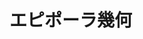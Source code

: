 <!--
 FileName:      epipolar
 Author:        8ucchiman
 CreatedDate:   2023-05-24 16:58:33
 LastModified:  2023-01-25 10:56:12 +0900
 Reference:     8ucchiman.jp
 Description:   ---
-->


# エピポーラ幾何
